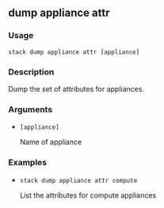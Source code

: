 ## dump appliance attr

### Usage

`stack dump appliance attr [appliance]`

### Description

Dump the set of attributes for appliances.

### Arguments

* `[appliance]`

   Name of appliance


### Examples

* `stack dump appliance attr compute`

   List the attributes for compute appliances



